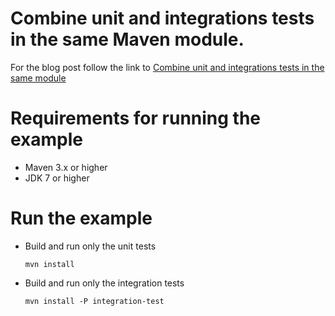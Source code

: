 
# Combine unit and integrations tests in the same Maven module.
 
For the blog post follow the link to [Combine unit and integrations tests in the same module](http://fharms.github.io/2015/06/09/Combine-unit-and-integrations-tests/)

# Requirements for running the example

* Maven 3.x or higher
* JDK 7 or higher

# Run the example

* Build and run only the unit tests

     ``mvn install``

* Build and run only the integration tests
 
     ``mvn install -P integration-test``


